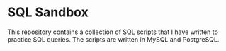 # SQL Sandbox

This repository contains a collection of SQL scripts that I have written to practice SQL queries. The scripts are written in MySQL and PostgreSQL.
